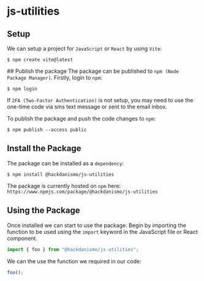 # js-utilities

## Setup
We can setup a project for `JavaScript` or `React` by using `Vite`:

```shell
$ npm create vite@latest
```

## Publish the package
The package can be published to `npm (Node Package Manager)`. Firstly, login to `npm`:

```shell
$ npm login
```

If `2FA (Two-Factor Authentication)` is not setup, you may need to use the one-time code via sms text message or sent to the email inbox.

To publish the package and push the code changes to `npm`:

```shell
$ npm publish --access public
```

## Install the Package
The package can be installed as a `dependency`:

```shell
$ npm install @hackdanismo/js-utilities
```

The package is currently hosted on `npm` here: `https://www.npmjs.com/package/@hackdanismo/js-utilities`

## Using the Package
Once installed we can start to use the package. Begin by importing the function to be used using the `import` keyword in the JavaScript file or React component.

```javascript
import { foo } from "@hackdanismo/js-utilities";
```

We can the use the function we required in our code:

```javascript
foo();
```